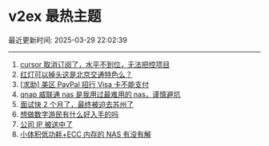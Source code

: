 # v2ex 最热主题

最近更新时间: 2025-03-29 22:02:39

--- 
1. [cursor 取消订阅了，水平不到位，无法把控项目](https://www.v2ex.com/t/1121897) 
2. [红灯可以掉头这是北京交通特色么？](https://www.v2ex.com/t/1121902) 
3. [[求助] 美区 PayPal 招行 Visa 卡不能支付](https://www.v2ex.com/t/1121918) 
4. [qnap 威联通 nas 是我用过最难用的 nas，谨慎避坑](https://www.v2ex.com/t/1121877) 
5. [面试快 2 个月了，最终被迫去苏州了](https://www.v2ex.com/t/1121886) 
6. [想做数字游民有什么好入手的吗](https://www.v2ex.com/t/1121915) 
7. [公司 IP 被送中了](https://www.v2ex.com/t/1121926) 
8. [小体积低功耗+ECC 内存的 NAS 有没有解](https://www.v2ex.com/t/1121941) 
